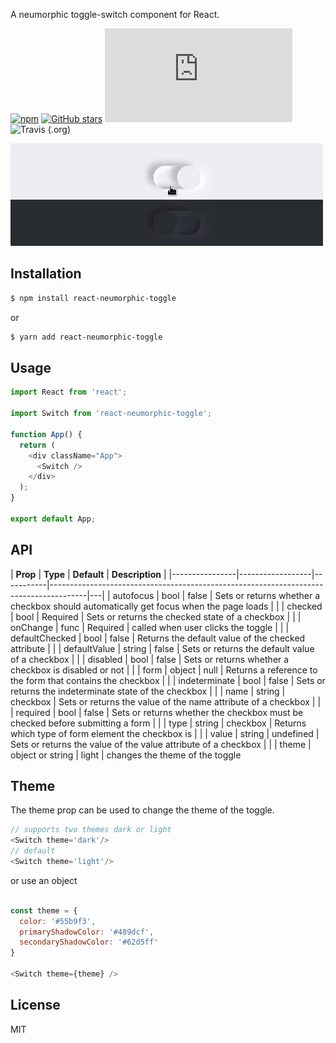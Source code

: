 A neumorphic toggle-switch component for React.

[![npm](https://img.shields.io/npm/v/react-neumorphic-toggle.svg)](https://www.npmjs.com/package/react-neumorphic-toggle) [![GitHub stars](https://img.shields.io/github/stars/julekgwa/react-neumorphic-toggle.svg?style=social&label=Stars)](https://github.com/julekgwa/react-neumorphic-toggle) [![gzip size](http://img.badgesize.io/https://unpkg.com/react-neumorphic-toggle/build/index.js?compression=gzip)](https://unpkg.com/react-neumorphic-toggle/build/index.js) ![Travis (.org)](https://img.shields.io/travis/julekgwa/react-neumorphic-toggle)

![toggle](images/toggle.gif)

## Installation

```bash
$ npm install react-neumorphic-toggle
```

or

```bash
$ yarn add react-neumorphic-toggle
```

## Usage

```Javascript
import React from 'react';

import Switch from 'react-neumorphic-toggle';

function App() {
  return (
    <div className="App">
      <Switch />
    </div>
  );
}

export default App;
```

## API

| **Prop**           | **Type**             | **Default**   | **Description**                                                                           |
|----------------|------------------|-----------|---------------------------------------------------------------------------------------|---|
| autofocus      | bool             | false     | Sets or returns whether a checkbox should automatically get focus when the page loads |   |
| checked        | bool             | Required  | Sets or returns the checked state of a checkbox                                       |   |
| onChange       | func             | Required  | called when user clicks the toggle                                                    |   |
| defaultChecked | bool             | false     | Returns the default value of the checked attribute                                    |   |
| defaultValue   | string           | false     | Sets or returns the default value of a checkbox                                       |   |
| disabled       | bool             | false     | Sets or returns whether a checkbox is disabled or not                                 |   |
| form           | object           | null      | Returns a reference to the form that contains the checkbox                            |   |
| indeterminate  | bool             | false     | Sets or returns the indeterminate state of the checkbox                               |   |
| name           | string           | checkbox  | Sets or returns the value of the name attribute of a checkbox                         |   |
| required       | bool             | false     | Sets or returns whether the checkbox must be checked before submitting a form         |   |
| type           | string           | checkbox  | Returns which type of form element the checkbox is                                    |   |
| value          | string           | undefined | Sets or returns the value of the value attribute of a checkbox                        |   |
| theme          | object or string | light     | changes the theme of the toggle    

## Theme

The theme prop can be used to change the theme of the toggle.

```Javascript
// supports two themes dark or light
<Switch theme='dark'/>
// default
<Switch theme='light'/>
```

or use an object

```Javascript

const theme = {
  color: '#55b9f3',
  primaryShadowColor: '#489dcf',
  secondaryShadowColor: '#62d5ff'
}

<Switch theme={theme} />
```

## License

MIT
